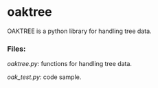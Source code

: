 oaktree
=======

OAKTREE is a python library for handling tree data.

<h3>Files:</h3>

<i>oaktree.py:</i> functions for handling tree data.

<i>oak_test.py:</i> code sample.
